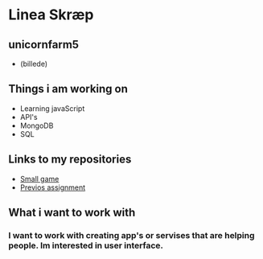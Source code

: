 # Linea Skræp
## unicornfarm5
- (billede)
## Things i am working on
- Learning javaScript
- API's
- MongoDB
- SQL
## Links to my repositories
- [Small game](https://github.com/unicornfarm5/portofolio3---guess-my-number)
- [Previos assignment](https://github.com/unicornfarm5/Portofolio2)

## What i want to work with
### I want to work with creating app's or servises that are helping people. Im interested in user interface. 

